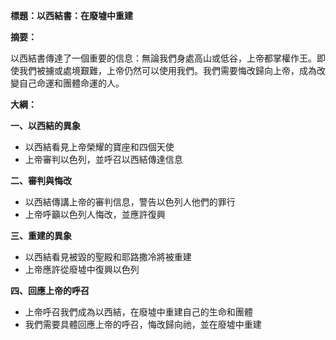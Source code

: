 **標題：以西結書：在廢墟中重建**

**摘要：**

以西結書傳達了一個重要的信息：無論我們身處高山或低谷，上帝都掌權作王。即使我們被擄或處境艱難，上帝仍然可以使用我們。我們需要悔改歸向上帝，成為改變自己命運和團體命運的人。

**大綱：**

**一、以西結的異象**
* 以西結看見上帝榮耀的寶座和四個天使
* 上帝審判以色列，並呼召以西結傳達信息

**二、審判與悔改**
* 以西結傳講上帝的審判信息，警告以色列人他們的罪行
* 上帝呼籲以色列人悔改，並應許復興

**三、重建的異象**
* 以西結看見被毀的聖殿和耶路撒冷將被重建
* 上帝應許從廢墟中復興以色列

**四、回應上帝的呼召**
* 上帝呼召我們成為以西結，在廢墟中重建自己的生命和團體
* 我們需要具體回應上帝的呼召，悔改歸向祂，並在廢墟中重建